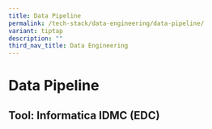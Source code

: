 ```yaml
---
title: Data Pipeline
permalink: /tech-stack/data-engineering/data-pipeline/
variant: tiptap
description: ""
third_nav_title: Data Engineering
---
```

<h1>Data Pipeline</h1>
<h2>Tool: Informatica IDMC (EDC)</h2>
<p></p>